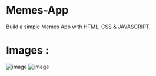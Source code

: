 # Memes-App
Build a simple Memes App with HTML, CSS &amp; JAVASCRIPT.

# Images :

![image](https://github.com/adarsh206/Memes-App/assets/76390366/5df0acd1-29d0-41b6-b28f-eb11df1a03d6)
![image](https://github.com/adarsh206/Memes-App/assets/76390366/5c9bff12-c408-4b55-8bf0-d5abee6020b3)
